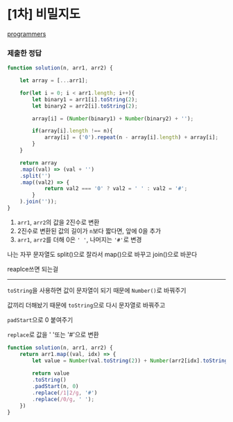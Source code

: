# [1차] 비밀지도

[programmers](https://programmers.co.kr/learn/courses/30/lessons/17681)

### 제출한 정답
```js
function solution(n, arr1, arr2) {

    let array = [...arr1];

    for(let i = 0; i < arr1.length; i++){
        let binary1 = arr1[i].toString(2);
        let binary2 = arr2[i].toString(2);

        array[i] = (Number(binary1) + Number(binary2) + '');

        if(array[i].length !== n){
            array[i] = ('0').repeat(n - array[i].length) + array[i];
        }
    }

    return array
    .map((val) => (val + '')
    .split('')
    .map((val2) => {
            return val2 === '0' ? val2 = ' ' : val2 = '#';
        }
    ).join(''));
}
```

1. `arr1`, `arr2`의 값을 2진수로 변환
2. 2진수로 변환된 값의 길이가 `n`보다 짧다면, 앞에 0을 추가
3. `arr1`, `arr2`를 더해 0은 `' '`, 나머지는 `'#'`로 변경

나는 자꾸 문자열도 split()으로 잘라서 map()으로 바꾸고 join()으로 바꾼다

reaplce쓰면 되는걸

---

`toString`을 사용하면 값이 문자열이 되기 때문에 `Number()`로 바꿔주기

값끼리 더해놨기 때문에 `toString`으로 다시 문자열로 바꿔주고

`padStart`으로 0 붙여주기

`replace`로 값을 ' '또는 '#'으로 변환

```js
function solution(n, arr1, arr2) {
    return arr1.map((val, idx) => {
        let value = Number(val.toString(2)) + Number(arr2[idx].toString(2));
        
        return value
        .toString()
        .padStart(n, 0)
        .replace(/1|2/g, '#')
        .replace(/0/g, ' ');
    })
}
```